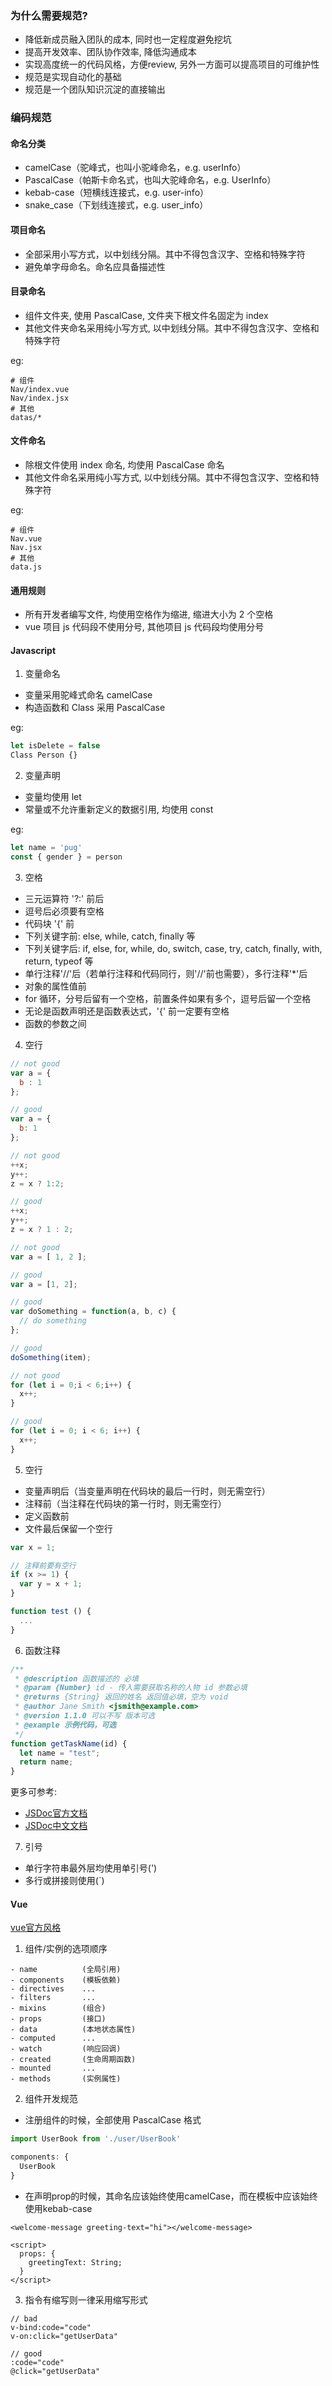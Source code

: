 ### 为什么需要规范?

- 降低新成员融入团队的成本, 同时也一定程度避免挖坑
- 提高开发效率、团队协作效率, 降低沟通成本
- 实现高度统一的代码风格，方便review, 另外一方面可以提高项目的可维护性
- 规范是实现自动化的基础
- 规范是一个团队知识沉淀的直接输出

### 编码规范

#### 命名分类

- camelCase（驼峰式，也叫小驼峰命名，e.g. userInfo）
- PascalCase（帕斯卡命名式，也叫大驼峰命名，e.g. UserInfo）
- kebab-case（短横线连接式，e.g. user-info）
- snake_case（下划线连接式，e.g. user_info）

#### 项目命名

- 全部采用小写方式，以中划线分隔。其中不得包含汉字、空格和特殊字符
- 避免单字母命名。命名应具备描述性

#### 目录命名

- 组件文件夹, 使用 PascalCase, 文件夹下根文件名固定为 index
- 其他文件夹命名采用纯小写方式, 以中划线分隔。其中不得包含汉字、空格和特殊字符

eg:
```
# 组件
Nav/index.vue
Nav/index.jsx
# 其他
datas/*
```

#### 文件命名

- 除根文件使用 index 命名, 均使用 PascalCase 命名
- 其他文件命名采用纯小写方式, 以中划线分隔。其中不得包含汉字、空格和特殊字符

eg:
```
# 组件
Nav.vue
Nav.jsx
# 其他
data.js
```

#### 通用规则

- 所有开发者编写文件, 均使用空格作为缩进, 缩进大小为 2 个空格
- vue 项目 js 代码段不使用分号, 其他项目 js 代码段均使用分号

#### Javascript

1. 变量命名
- 变量采用驼峰式命名 camelCase
- 构造函数和 Class 采用 PascalCase

eg:
```js
let isDelete = false
Class Person {}
```

2. 变量声明
- 变量均使用 let
- 常量或不允许重新定义的数据引用, 均使用 const

eg:
```js
let name = 'pug'
const { gender } = person
```

3. 空格

- 三元运算符 '?:' 前后
- 逗号后必须要有空格
- 代码块 '{' 前
- 下列关键字前: else, while, catch, finally 等
- 下列关键字后: if, else, for, while, do, switch, case, try, catch, finally, with, return, typeof 等
- 单行注释'//'后（若单行注释和代码同行，则'//'前也需要），多行注释'*'后
- 对象的属性值前
- for 循环，分号后留有一个空格，前置条件如果有多个，逗号后留一个空格
- 无论是函数声明还是函数表达式，'{' 前一定要有空格
- 函数的参数之间

4. 空行

```js
// not good
var a = {
  b : 1
};

// good
var a = {
  b: 1
};

// not good
++x;
y++;
z = x ? 1:2;

// good
++x;
y++;
z = x ? 1 : 2;

// not good
var a = [ 1, 2 ];

// good
var a = [1, 2];

// good
var doSomething = function(a, b, c) {
  // do something
};

// good
doSomething(item);

// not good
for (let i = 0;i < 6;i++) {
  x++;
}

// good
for (let i = 0; i < 6; i++) {
  x++;
}
```

5. 空行

- 变量声明后（当变量声明在代码块的最后一行时，则无需空行）
- 注释前（当注释在代码块的第一行时，则无需空行）
- 定义函数前
- 文件最后保留一个空行

```js
var x = 1;

// 注释前要有空行
if (x >= 1) {
  var y = x + 1;
}

function test () {
  ...
}
```

6. 函数注释

```js
/**
 * @description 函数描述的 必填
 * @param {Number} id - 传入需要获取名称的人物 id 参数必填
 * @returns {String} 返回的姓名 返回值必填，空为 void
 * @author Jane Smith <jsmith@example.com>
 * @version 1.1.0 可以不写 版本可选
 * @example 示例代码，可选
 */
function getTaskName(id) {
  let name = "test";
  return name;
}
```
更多可参考:
- [JSDoc官方文档](https://jsdoc.app/)
- [JSDoc中文文档](https://www.html.cn/doc/jsdoc/)

7. 引号

- 单行字符串最外层均使用单引号(')
- 多行或拼接则使用(`)


#### Vue

[vue官方风格](https://cn.vuejs.org/v2/style-guide/)

1. 组件/实例的选项顺序
```
- name          (全局引用)
- components    (模板依赖)
- directives    ...
- filters       ...
- mixins        (组合)
- props         (接口)
- data          (本地状态属性)
- computed      ...
- watch         (响应回调)
- created       (生命周期函数)
- mounted       ...
- methods       (实例属性)
```

2. 组件开发规范

- 注册组件的时候，全部使用 PascalCase 格式

```js
import UserBook from './user/UserBook'

components: {
  UserBook
}
```

- 在声明prop的时候，其命名应该始终使用camelCase，而在模板中应该始终使用kebab-case

```
<welcome-message greeting-text="hi"></welcome-message>

<script>
  props: {
    greetingText: String;
  }
</script>
```

3. 指令有缩写则一律采用缩写形式

```
// bad
v-bind:code="code"
v-on:click="getUserData"

// good
:code="code"
@click="getUserData"
```